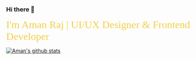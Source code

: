 ### Hi there 👋
<span style="color: #f2cf4a; font-family: Babas; font-size: 2em;">
I'm Aman Raj | UI/UX Designer & Frontend Developer </span>


[![Aman's github stats](https://github-readme-stats.vercel.app/api?username=singleton11)](https://github.com/love2aman/github-readme-stats)


<!--
**love2aman/love2aman** is a ✨ _special_ ✨ repository because its `README.md` (this file) appears on your GitHub profile.

Here are some ideas to get you started:

- 🔭 I’m currently working on ...
- 🌱 I’m currently learning ...
- 👯 I’m looking to collaborate on ...
- 🤔 I’m looking for help with ...
- 💬 Ask me about ...
- 📫 How to reach me: ...
- 😄 Pronouns: ...
- ⚡ Fun fact: ...
-->
